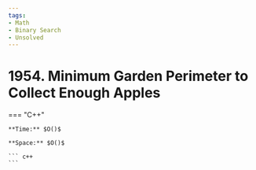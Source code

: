 ```yaml
---
tags:
- Math
- Binary Search
- Unsolved
---
```



# 1954. Minimum Garden Perimeter to Collect Enough Apples

=== "C++"

    **Time:** $O()$

    **Space:** $O()$

    ``` c++
    ```